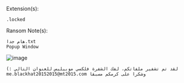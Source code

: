 Extension(s): 
```
.locked
```
Ransom Note(s): 
```
هام جدا.txt
Popup Window
```
![image](https://github.com/user-attachments/assets/e2b3553f-f54c-4e55-a9bc-ad97786b63dd)
```
(: لقد تم تشفير ملفاتكم، لفك الشفرة فلكسي موبيليس للعنوان التالي me.blackhat20152015@mt2015.com وشكرا على كرمكم مسبقا 
```

